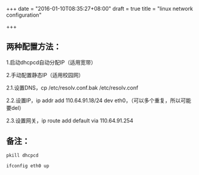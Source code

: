 +++
date = "2016-01-10T08:35:27+08:00"
draft = true
title = "linux network configuration"

+++



## 两种配置方法：

1.启动dhcpcd自动分配IP（适用宽带）

2.手动配置静态IP（适用校园网）

2.1.设置DNS，cp /etc/resolv.conf.bak /etc/resolv.conf

2.2.设置IP，ip addr add 110.64.91.18/24 dev eth0，（可以多个重复，所以可能要del）

2.3.设置网关，ip route add default via 110.64.91.254

 
## 备注：

`pkill dhcpcd`

`ifconfig eth0 up`